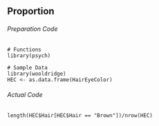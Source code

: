 ## Proportion
###### Preparation Code
```
# Functions
library(psych)

# Sample Data
library(wooldridge)
HEC <- as.data.frame(HairEyeColor)
```

###### Actual Code
```
length(HEC$Hair[HEC$Hair == "Brown"])/nrow(HEC)
```
